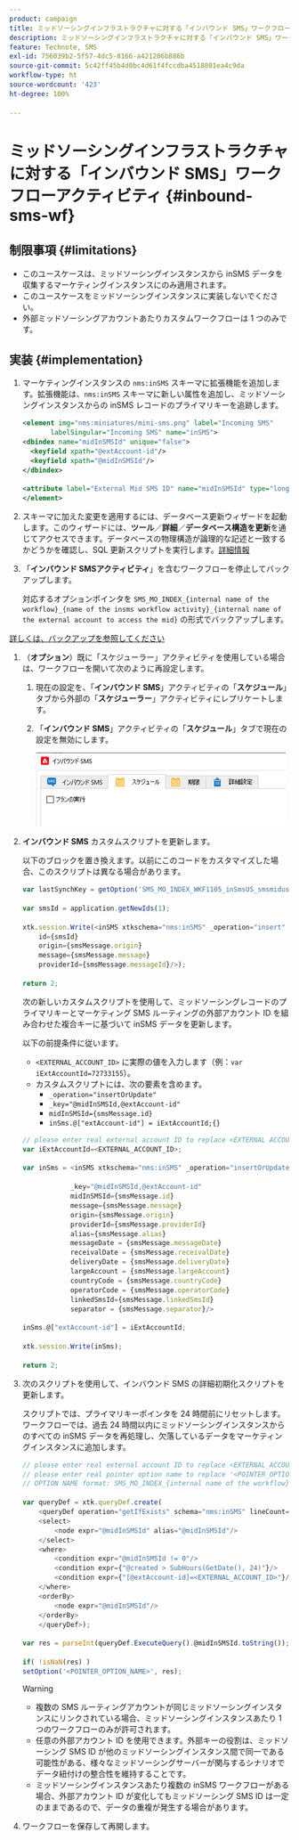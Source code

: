 ```yaml
---
product: campaign
title: ミッドソーシングインフラストラクチャに対する「インバウンド SMS」ワークフローアクティビティ
description: ミッドソーシングインフラストラクチャに対する「インバウンド SMS」ワークフローアクティビティ
feature: Technote, SMS
exl-id: 756039b2-5f57-4dc5-8166-a421206b886b
source-git-commit: 5c42ff45b4d0bc4d61f4fccdba4518801ea4c9da
workflow-type: ht
source-wordcount: '423'
ht-degree: 100%

---
```


# ミッドソーシングインフラストラクチャに対する「インバウンド SMS」ワークフローアクティビティ {#inbound-sms-wf}

## 制限事項 {#limitations}

* このユースケースは、ミッドソーシングインスタンスから inSMS データを収集するマーケティングインスタンスにのみ適用されます。
* このユースケースをミッドソーシングインスタンスに実装しないでください。
* 外部ミッドソーシングアカウントあたりカスタムワークフローは 1 つのみです。

## 実装 {#implementation}

1. マーケティングインスタンスの `nms:inSMS` スキーマに拡張機能を追加します。拡張機能は、`nms:inSMS` スキーマに新しい属性を追加し、ミッドソーシングインスタンスからの inSMS レコードのプライマリキーを追跡します。

   ```xml
   <element img="nms:miniatures/mini-sms.png" label="Incoming SMS"
          labelSingular="Incoming SMS" name="inSMS">
   <dbindex name="midInSMSId" unique="false">
     <keyfield xpath="@extAccount-id"/>
     <keyfield xpath="@midInSMSId"/>
   </dbindex>
   
   <attribute label="External Mid SMS ID" name="midInSMSId" type="long"/>
   </element>
   ```

1. スキーマに加えた変更を適用するには、データベース更新ウィザードを起動します。このウィザードには、**ツール**／**詳細**／**データベース構造を更新**&#x200B;を通じてアクセスできます。データベースの物理構造が論理的な記述と一致するかどうかを確認し、SQL 更新スクリプトを実行します。[詳細情報](../../configuration/using/updating-the-database-structure.md)

1. 「**インバウンド SMSアクティビティ**」を含むワークフローを停止してバックアップします。

   対応するオプションポインタを `SMS_MO_INDEX_{internal name of the workflow}_{name of the insms workflow activity}_{internal name of the external account to access the mid}` の形式でバックアップします。

[詳しくは、バックアップを参照してください](../../production/using/backup.md)

1. （**オプション**）既に「スケジューラー」アクティビティを使用している場合は、ワークフローを開いて次のように再設定します。

   1. 現在の設定を、「**インバウンド SMS**」アクティビティの「**スケジュール**」タブから外部の「**スケジューラー**」アクティビティにレプリケートします。

   1. 「**インバウンド SMS**」アクティビティの「**スケジュール**」タブで現在の設定を無効にします。

      ![](assets/inbound_sms_1.png)

1. **インバウンド SMS** カスタムスクリプトを更新します。

   以下のブロックを置き換えます。以前にこのコードをカスタマイズした場合、このスクリプトは異なる場合があります。

   ```Javascript
   var lastSynchKey = getOption('SMS_MO_INDEX_WKF1105_inSmsUS_smsmidus');
   
   var smsId = application.getNewIds(1);
   
   xtk.session.Write(<inSMS xtkschema="nms:inSMS" _operation="insert"
       id={smsId}
       origin={smsMessage.origin}
       message={smsMessage.message}
       providerId={smsMessage.messageId}/>);
   
   return 2;
   ```

   次の新しいカスタムスクリプトを使用して、ミッドソーシングレコードのプライマリキーとマーケティング SMS ルーティングの外部アカウント ID を組み合わせた複合キーに基づいて inSMS データを更新します。

   以下の前提条件に従います。

   * `<EXTERNAL_ACCOUNT_ID>` に実際の値を入力します（例：`var iExtAccountId=72733155`）。
   * カスタムスクリプトには、次の要素を含めます。
      * `_operation="insertOrUpdate"`
      * `_key="@midInSMSId,@extAccount-id"`
      * `midInSMSId={smsMessage.id}`
      * `inSms.@["extAccount-id"] = iExtAccountId;{}`

   ```Javascript
   // please enter real external account ID to replace <EXTERNAL ACCOUNT ID>
   var iExtAccountId=<EXTERNAL_ACCOUNT_ID>;
   
   var inSms = <inSMS xtkschema="nms:inSMS" _operation="insertOrUpdate"
   
               _key="@midInSMSId,@extAccount-id"
               midInSMSId={smsMessage.id}
               message={smsMessage.message}
               origin={smsMessage.origin}
               providerId={smsMessage.providerId}
               alias={smsMessage.alias}
               messageDate = {smsMessage.messageDate}
               receivalDate = {smsMessage.receivalDate}
               deliveryDate = {smsMessage.deliveryDate}
               largeAccount = {smsMessage.largeAccount}
               countryCode = {smsMessage.countryCode}
               operatorCode = {smsMessage.operatorCode}
               linkedSmsId={smsMessage.linkedSmsId}
               separator = {smsMessage.separator}/>
   
   inSms.@["extAccount-id"] = iExtAccountId;
   
   xtk.session.Write(inSms);
   
   return 2;
   ```

1. 次のスクリプトを使用して、インバウンド SMS の詳細初期化スクリプトを更新します。

   スクリプトでは、プライマリキーポインタを 24 時間前にリセットします。ワークフローでは、過去 24 時間以内にミッドソーシングインスタンスからのすべての inSMS データを再処理し、欠落しているデータをマーケティングインスタンスに追加します。

   ```Javascript
   // please enter real external account ID to replace <EXTERNAL_ACCOUNT_ID>
   // please enter real pointer option name to replace '<POINTER_OPTION_NAME>'
   // OPTION NAME format: SMS_MO_INDEX_{internal name of the workflow}_inSms_{internal name of the external account to access the mid}
   
   var queryDef = xtk.queryDef.create(
       <queryDef operation="getIfExists" schema="nms:inSMS" lineCount="1">
       <select>
           <node expr="@midInSMSId" alias="@midInSMSId"/>
       </select>
       <where>
           <condition expr="@midInSMSId != 0"/>
           <condition expr={"@created > SubHours(GetDate(), 24)"}/>
           <condition expr={"[@extAccount-id]=<EXTERNAL_ACCOUNT_ID>"}/>
       </where>
       <orderBy>
           <node expr="@midInSMSId"/>
       </orderBy>
       </queryDef>);
   
   var res = parseInt(queryDef.ExecuteQuery().@midInSMSId.toString());
   
   if( !isNaN(res) )
   setOption('<POINTER_OPTION_NAME>', res);
   ```

   >[!WARNING]
   >
   > * 複数の SMS ルーティングアカウントが同じミッドソーシングインスタンスにリンクされている場合、ミッドソーシングインスタンスあたり 1 つのワークフローのみが許可されます。
   > * 任意の外部アカウント ID を使用できます。外部キーの役割は、ミッドソーシング SMS ID が他のミッドソーシングインスタンス間で同一である可能性がある、様々なミッドソーシングサーバーが関与するシナリオでデータ紐付けの整合性を維持することです。
   > * ミッドソーシングインスタンスあたり複数の inSMS ワークフローがある場合、外部アカウント ID が変化してもミッドソーシング SMS ID は一定のままであるので、データの重複が発生する場合があります。

1. ワークフローを保存して再開します。
